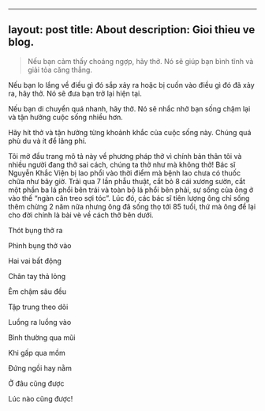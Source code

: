
---
layout: post
title: About
description: Gioi thieu ve blog.
---

> Nếu bạn cảm thấy choáng ngợp, hãy thở. Nó sẽ giúp bạn bình tĩnh và giải tỏa căng thẳng.

Nếu bạn lo lắng về điều gì đó sắp xảy ra hoặc bị cuốn vào điều gì đó đã xảy ra, hãy thở. Nó sẽ đưa bạn trở lại hiện tại.

Nếu bạn di chuyển quá nhanh, hãy thở. Nó sẽ nhắc nhở bạn sống chậm lại và tận hưởng cuộc sống nhiều hơn.

Hãy hít thở và tận hưởng từng khoảnh khắc của cuộc sống này. Chúng quá phù du và ít để lãng phí.

Tôi mở đầu trang mô tả này về phương pháp thở vì chính bản thân tôi và nhiều người đang thở sai cách, chúng ta thở như mà không thở! Bác sĩ Nguyễn Khắc Viện bị lao phổi vào thời điểm mà bệnh lao chưa có thuốc chữa như bây giờ. Trải qua 7 lần phẫu thuật, cắt bỏ 8 cái xương sườn, cắt một phần ba lá phổi bên trái và toàn bộ lá phổi bên phải, sự sống của ông ở vào thế “ngàn cân treo sợi tóc”. Lúc đó, các bác sĩ tiên lượng ông chỉ sống thêm chừng 2 năm nữa nhưng ông đã sống thọ tới 85 tuổi, thứ mà ông để lại cho đời chính là bài vè về cách thở bên dưới.

Thót bụng thở ra

Phình bụng thở vào

Hai vai bất động

Chân tay thả lỏng

Êm chậm sâu đều

Tập trung theo dõi

Luồng ra luồng vào

Bình thường qua mũi

Khi gấp qua mồm

Đứng ngồi hay nằm

Ở đâu cũng được

Lúc nào cũng được!
